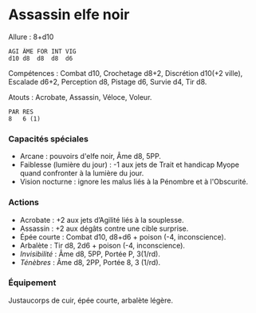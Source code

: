 # Assassin elfe noir

Allure : 8+d10

	AGI	ÂME	FOR	INT	VIG
	d10	d8	d8	d8	d6

Compétences : Combat d10, Crochetage d8+2, Discrétion d10(+2 ville), Escalade d6+2, Perception d8, Pistage d6, Survie d4, Tir d8.

Atouts : Acrobate, Assassin, Véloce, Voleur.

	PAR	RES
	8	6 (1)

### Capacités spéciales
- Arcane : pouvoirs d'elfe noir, Âme d8, 5PP.
- Faiblesse (lumière du jour) : -1 aux jets de Trait et handicap Myope quand confronter à la lumière du jour.
- Vision nocturne : ignore les malus liés à la Pénombre et à l'Obscurité.

### Actions
- Acrobate : +2 aux jets d’Agilité liés à la souplesse.
- Assassin : +2 aux dégâts contre une cible surprise.
- Épée courte : Combat d10, d8+d6 + poison (-4, inconscience).
- Arbalète : Tir d8, 2d6 + poison (-4, inconscience).
- _Invisibilité_ : Âme d8, 5PP, Portée P, 3(1/rd).
- _Ténèbres_ : Âme d8, 2PP, Portée 8, 3 (1/rd).

### Équipement
Justaucorps de cuir, épée courte, arbalète légère.
